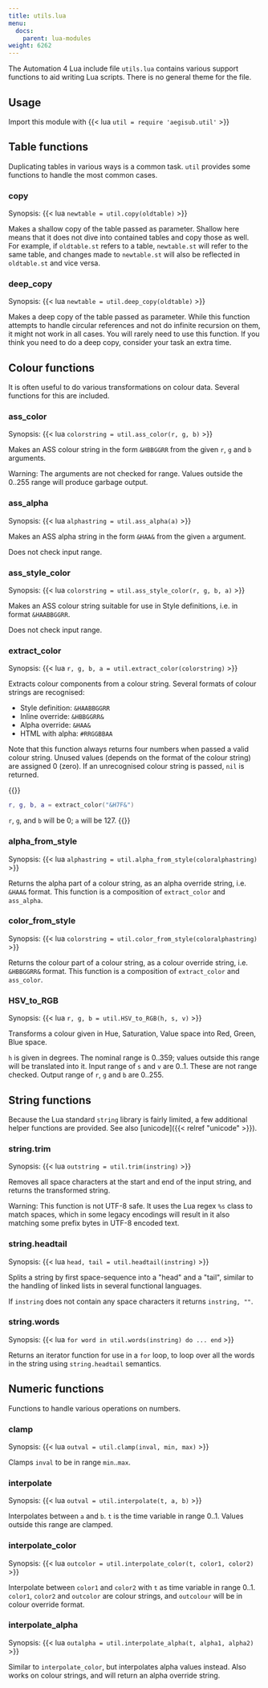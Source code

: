 ```yaml
---
title: utils.lua
menu:
  docs:
    parent: lua-modules
weight: 6262
---
```


The Automation 4 Lua include file `utils.lua` contains various support functions to aid writing Lua scripts.
There is no general theme for the file.

## Usage

Import this module with {{< lua `util = require 'aegisub.util'` >}}

## Table functions

Duplicating tables in various ways is a common task.
`util` provides some functions to handle the most common cases.

### copy

Synopsis: {{< lua `newtable = util.copy(oldtable)` >}}

Makes a shallow copy of the table passed as parameter.
Shallow here means that it does not dive into contained tables and copy those as well.
For example, if `oldtable.st` refers to a table, `newtable.st` will refer to the same table, and changes made to `newtable.st` will also be reflected in `oldtable.st` and vice versa.

### deep_copy

Synopsis: {{< lua `newtable = util.deep_copy(oldtable)` >}}

Makes a deep copy of the table passed as parameter.
While this function attempts to handle circular references and not do infinite recursion on them, it might not work in all cases.
You will rarely need to use this function.
If you think you need to do a deep copy, consider your task an extra time.

## Colour functions

It is often useful to do various transformations on colour data. Several
functions for this are included.

### ass_color

Synopsis: {{< lua `colorstring = util.ass_color(r, g, b)` >}}

Makes an ASS colour string in the form `&HBBGGRR` from the given `r`, `g` and `b` arguments.

Warning: The arguments are not checked for range.
Values outside the 0..255 range will produce garbage output.

### ass_alpha

Synopsis: {{< lua `alphastring = util.ass_alpha(a)` >}}

Makes an ASS alpha string in the form `&HAA&` from the given `a` argument.

Does not check input range.

### ass_style_color

Synopsis: {{< lua `colorstring = util.ass_style_color(r, g, b, a)` >}}

Makes an ASS colour string suitable for use in Style definitions, i.e. in format `&HAABBGGRR`.

Does not check input range.

### extract_color

Synopsis: {{< lua `r, g, b, a = util.extract_color(colorstring)` >}}

Extracts colour components from a colour string. Several formats of colour strings are recognised:

- Style definition: `&HAABBGGRR`
- Inline override: `&HBBGGRR&`
- Alpha override: `&HAA&`
- HTML with alpha: `#RRGGBBAA`

Note that this function always returns four numbers when passed a valid colour string.
Unused values (depends on the format of the colour string) are assigned 0 (zero).
If an unrecognised colour string is passed, `nil` is returned.

{{<example-box>}}

```lua
r, g, b, a = extract_color("&H7F&")
```

`r`, `g`, and `b` will be 0; `a` will be 127.
{{</example-box>}}

### alpha_from_style

Synopsis: {{< lua `alphastring = util.alpha_from_style(coloralphastring)` >}}

Returns the alpha part of a colour string, as an alpha override string, i.e. `&HAA&` format.
This function is a composition of `extract_color` and `ass_alpha`.

### color_from_style

Synopsis: {{< lua `colorstring = util.color_from_style(coloralphastring)` >}}

Returns the colour part of a colour string, as a colour override string, i.e. `&HBBGGRR&` format.
This function is a composition of `extract_color` and `ass_color`.

### HSV_to_RGB

Synopsis: {{< lua `r, g, b = util.HSV_to_RGB(h, s, v)` >}}

Transforms a colour given in Hue, Saturation, Value space into Red, Green, Blue space.

`h` is given in degrees.
The nominal range is 0..359; values outside this range will be translated into it.
Input range of `s` and `v` are 0..1.
These are not range checked.
Output range of `r`, `g` and `b` are 0..255.

## String functions

Because the Lua standard `string` library is fairly limited, a few additional helper functions are provided.
See also [unicode]({{< relref "unicode" >}}).

### string.trim

Synopsis: {{< lua `outstring = util.trim(instring)` >}}

Removes all space characters at the start and end of the input string, and returns the transformed string.

Warning: This function is not UTF-8 safe.
It uses the Lua regex `%s` class to match spaces, which in some legacy encodings will result in it also matching some prefix bytes in UTF-8 encoded text.

### string.headtail

Synopsis: {{< lua `head, tail = util.headtail(instring)` >}}

Splits a string by first space-sequence into a "head" and a "tail", similar to the handling of linked lists in several functional languages.

If `instring` does not contain any space characters it returns `instring, ""`.

### string.words

Synopsis: {{< lua `for word in util.words(instring) do ... end` >}}

Returns an iterator function for use in a `for` loop, to loop over all the words in the string using `string.headtail` semantics.

## Numeric functions

Functions to handle various operations on numbers.

### clamp

Synopsis: {{< lua `outval = util.clamp(inval, min, max)` >}}

Clamps `inval` to be in range `min`..`max`.

### interpolate

Synopsis: {{< lua `outval = util.interpolate(t, a, b)` >}}

Interpolates between `a` and `b`.
`t` is the time variable in range 0..1.
Values outside this range are clamped.

### interpolate_color

Synopsis: {{< lua `outcolor = util.interpolate_color(t, color1, color2)` >}}

Interpolate between `color1` and `color2` with `t` as time variable in range 0..1.
`color1`, `color2` and `outcolor` are colour strings, and `outcolour` will be in colour override format.

### interpolate_alpha

Synopsis: {{< lua `outalpha = util.interpolate_alpha(t, alpha1, alpha2)` >}}

Similar to `interpolate_color`, but interpolates alpha values instead.
Also works on colour strings, and will return an alpha override string.
